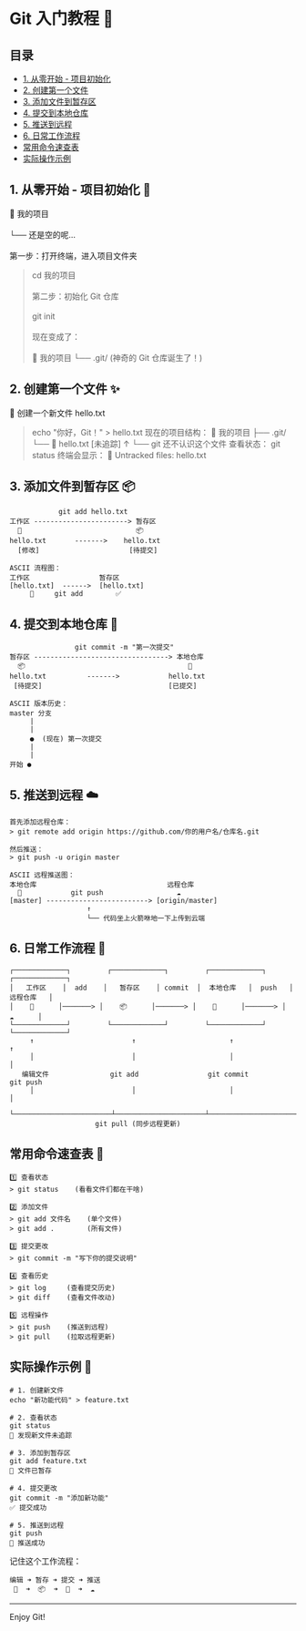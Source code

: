 # Git 入门教程 🚀

## 目录
- [1. 从零开始 - 项目初始化](#1-从零开始---项目初始化)
- [2. 创建第一个文件](#2-创建第一个文件)
- [3. 添加文件到暂存区](#3-添加文件到暂存区)
- [4. 提交到本地仓库](#4-提交到本地仓库)
- [5. 推送到远程](#5-推送到远程)
- [6. 日常工作流程](#6-日常工作流程)
- [常用命令速查表](#常用命令速查表)
- [实际操作示例](#实际操作示例)

## 1. 从零开始 - 项目初始化 🌱 
📁 我的项目 <br>  
└── 还是空的呢...<br>  
第一步：打开终端，进入项目文件夹<br>  
> cd 我的项目<br>  
第二步：初始化 Git 仓库<br>  
> git init<br>  
现在变成了：<br>  
📁 我的项目
└── .git/ (神奇的 Git 仓库诞生了！)

## 2. 创建第一个文件 ✨
📝 创建一个新文件 hello.txt
> echo "你好，Git！" > hello.txt
现在的项目结构：
📁 我的项目
├── .git/
└── 📄 hello.txt [未追踪]
↑
└── git 还不认识这个文件
查看状态：
> git status
终端会显示：
🔴 Untracked files:
hello.txt

## 3. 添加文件到暂存区 📦

```
            git add hello.txt
工作区 -----------------------> 暂存区
  📄                            📦
hello.txt       ------->    hello.txt
  [修改]                      [待提交]

ASCII 流程图：
工作区                 暂存区
[hello.txt]  ------>  [hello.txt]
     🔄     git add        ✅
```

## 4. 提交到本地仓库 💾

```
                git commit -m "第一次提交"
暂存区 ---------------------------------> 本地仓库
  📦                                        💾
hello.txt          ------->            hello.txt
 [待提交]                               [已提交]

ASCII 版本历史：
master 分支
     |
     |
     ●  (现在) 第一次提交
     |
     |
开始 ●
```

## 5. 推送到远程 ☁️

```
首先添加远程仓库：
> git remote add origin https://github.com/你的用户名/仓库名.git

然后推送：
> git push -u origin master

ASCII 远程推送图：
本地仓库                                远程仓库
  💾            git push                  ☁️
[master] -------------------------> [origin/master]
                   ↑
                   └── 代码坐上火箭咻地一下上传到云端
```

## 6. 日常工作流程 🔄

```
┌─────────────┐         ┌─────────────┐         ┌─────────────┐         ┌─────────────┐
│   工作区    │  add    │   暂存区    │ commit  │  本地仓库   │  push   │  远程仓库   │
│    📝      │───────> │    📦      │───────> │    💾      │───────> │    ☁️      │
└─────────────┘         └─────────────┘         └─────────────┘         └─────────────┘
     ↑                        ↑                       ↑                       ↑
     │                        │                       │                       │
   编辑文件               git add                 git commit              git push
     │                        │                       │                       │
     └────────────────────────┴──────────────────────┴──────────────────────┘
                     git pull (同步远程更新)
```

## 常用命令速查表 📝

```
1️⃣ 查看状态
> git status    (看看文件们都在干啥)

2️⃣ 添加文件
> git add 文件名    (单个文件)
> git add .        (所有文件)

3️⃣ 提交更改
> git commit -m "写下你的提交说明"

4️⃣ 查看历史
> git log     (查看提交历史)
> git diff    (查看文件改动)

5️⃣ 远程操作
> git push    (推送到远程)
> git pull    (拉取远程更新)
```

## 实际操作示例 🌟

```
# 1. 创建新文件
echo "新功能代码" > feature.txt

# 2. 查看状态
git status
🔴 发现新文件未追踪

# 3. 添加到暂存区
git add feature.txt
💚 文件已暂存

# 4. 提交更改
git commit -m "添加新功能"
✅ 提交成功

# 5. 推送到远程
git push
🚀 推送成功
```

记住这个工作流程：
```
编辑 ➜ 暂存 ➜ 提交 ➜ 推送
 📝  ➜  📦  ➜  💾  ➜  ☁️
```

---

Enjoy Git!

